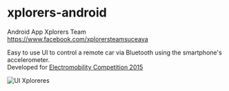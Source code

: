 # xplorers-android
Android App Xplorers Team
https://www.facebook.com/xplorersteamsuceava

Easy to use UI to control a remote car via Bluetooth using the smartphone's accelerometer.<br>
Developed for [Electromobility Competition 2015](http://www.electromobility.ace.tuiasi.ro/)
<br>

![UI Xploreres](https://scontent.fotp5-1.fna.fbcdn.net/v/t31.0-8/11130423_1568061483452744_6449730230390525111_o.jpg?_nc_cat=102&_nc_ht=scontent.fotp5-1.fna&oh=d59ec4d63fda38f6c6d10001bea7cbbf&oe=5D294E1A)
